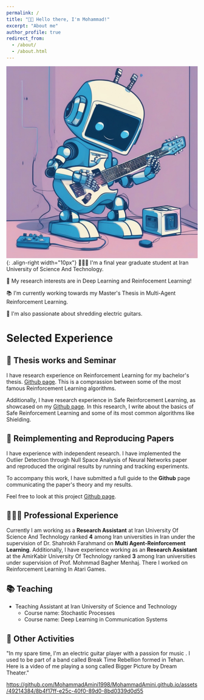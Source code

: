 ```yaml
---
permalink: /
title: "👋🏼 Hello there, I'm Mohammad!"
excerpt: "About me"
author_profile: true
redirect_from: 
  - /about/
  - /about.html
---
```




![:)](/images/output.png){: .align-right width="10px"}
👨🏻‍💻 I'm a final year graduate student at Iran University of Science And Technology.

🔬 My research interests are in Deep Learning and Reinfocement Learning!

📚 I'm currently working towards my Master's Thesis in  Multi-Agent Reinforcement Learning.

🎸 I'm also passionate about shredding electric guitars.

# Selected Experience

## 🤖 Thesis works and Seminar
I have research experience on Reinforcement Learning for my bachelor's thesis. [Github page](https://github.com/MohammadAmini1998/B.S.C-Thesis). This is a comprassion between some of the most famous Reinforcement Learning algorithms.

Additionally, I have research experience in Safe Reinforcement Learning, as showcased on my [Github page](https). In this research, I write about the basics of Safe Reinforcement Learning and some of its most common algorithms like Shielding.
## 📜 Reimplementing and Reproducing Papers
I have experience with independent research. I have implemented the Outlier Detection through Null Space Analysis of Neural Networks paper and reproduced the original results by running and tracking experiments.

To accompany this work, I have submitted a full guide to the **Github** page communicating the paper's theory and my results.

Feel free to look at this project [Github page](https://github.com/MohammadAmini1998/Advanced-Data-Mining-Project).

## 👨🏻‍🔬 Professional Experience
Currently I am working as a **Research Assistant** at  Iran University Of Science And Technology ranked **4** among Iran universities in Iran under the supervision of Dr. Shahrokh Farahmand on **Multi Agent-Reinforcement Learning**.
Additionally, I have experience working as an **Research Assistant** at the AmirKabir University Of Technology ranked **3** among Iran universities under supervision of Prof. Mohmmad Bagher Menhaj. There I worked on Reinforcement Learning In Atari Games.


## 📚 Teaching
* Teaching Assistant at Iran University of Science and Technology
  * Course name: Stochastic Processes
  * Course name: Deep Learning in Communication Systems


## 🎸 Other Activities
"In my spare time, I'm an electric guitar player with a passion for music . I used to be part of a band called Break Time Rebellion formed in Tehan. Here is a video of me playing a song called Bigger Picture by Dream Theater."

https://github.com/MohammadAmini1998/MohammadAmini.github.io/assets/49214384/8b4f17ff-e25c-40f0-89d0-8bd0339d0d55










